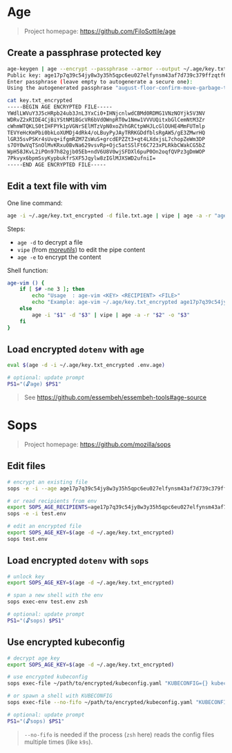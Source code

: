 # Age

> Project homepage: https://github.com/FiloSottile/age

## Create a passphrase protected key

```sh
age-keygen | age --encrypt --passphrase --armor --output ~/.age/key.txt_encrypted
Public key: age17p7q39c54jy8w3y35h5qpc6eu027elfynsm43af7d739c379ffzqtf6k4h
Enter passphrase (leave empty to autogenerate a secure one):
Using the autogenerated passphrase "august-floor-confirm-move-garbage-trophy-elegant-unable-wrist-artist".

cat key.txt_encrypted
-----BEGIN AGE ENCRYPTED FILE-----
YWdlLWVuY3J5cHRpb24ub3JnL3YxCi0+IHNjcnlwdCBMd0RDMG1VNzNOYjk5V3NV
WDRvZ2xRIDE4CjBiYStNM1BGcVR6bVdOWnpRT0w1Nmw1VVVUQitxbGlCemNtM3Zr
cWhmWTQKLS0tIHFPYk1pVGNrSElMTzVpN0xoZVhGRCtpWHJLcGlOUHE4MmFUTmlp
TEVYeHcKmPbi0bkLoXUMDj4dRk4/oLBuyPyJAyTRRKGDdfblsRgAW5/gE3ZMwrHQ
lGR35svPSKr4sUvq+ifgmRZM7ZsWuS+grcdEPZZt3+qt4LXdxjsL7chopZeWm3DP
s7OY0wVqTSnOlMvKRxu0BvNa629vsvRp+Ojc5atSSlFt6C723xPLRkbCWakCG5bZ
WpH58JKvL2iPOn97h82gjb05Eb+ndV6U8V0wjSFDXl6puP0On2oqfQVPz3gDmWOP
7Pkvyx6bpmSsyKypbukfrSXF5Jqylw8zIGlMJXSWD2ufniI=
-----END AGE ENCRYPTED FILE-----
```

## Edit a text file with vim

One line command:

```sh
age -i ~/.age/key.txt_encrypted -d file.txt.age | vipe | age -a -r "age17p7q39c54jy8w3y35h5qpc6eu027elfynsm43af7d739c379ffzqtf6k4h" -o file.txt.age
```

Steps:

- `age -d` to decrypt a file
- `vipe` (from _[moreutils](https://joeyh.name/code/moreutils/)_) to edit the pipe content
- `age -e` to encrypt the content

Shell function:

```sh
age-vim () {
    if [ $# -ne 3 ]; then
        echo "Usage  : age-vim <KEY> <RECIPIENT> <FILE>"
        echo "Example: age-vim ~/.age/key.txt_encrypted age17p7q39c54jy8w3y35h5qpc6eu027elfynsm43af7d739c379ffzqtf6k4h file.txt"
    else
        age -i "$1" -d "$3" | vipe | age -a -r "$2" -o "$3"
    fi
}
```

## Load encrypted `dotenv` with `age`

```sh
eval $(age -d -i ~/.age/key.txt_encrypted .env.age)

# optional: update prompt
PS1="(🔓age) $PS1"
```

> See https://github.com/essembeh/essembeh-tools#age-source

# Sops

> Project homepage: https://github.com/mozilla/sops

## Edit files

```sh
# encrypt an existing file
sops -e -i --age age17p7q39c54jy8w3y35h5qpc6eu027elfynsm43af7d739c379ffzqtf6k4h test.env

# or read recipients from env
export SOPS_AGE_RECIPIENTS=age17p7q39c54jy8w3y35h5qpc6eu027elfynsm43af7d739c379ffzqtf6k4h
sops -e -i test.env

# edit an encrypted file
export SOPS_AGE_KEY=$(age -d ~/.age/key.txt_encrypted)
sops test.env
```

## Load encrypted `dotenv` with `sops`

```sh
# unlock key
export SOPS_AGE_KEY=$(age -d ~/.age/key.txt_encrypted)

# span a new shell with the env
sops exec-env test.env zsh

# optional: update prompt
PS1="(🔓sops) $PS1"
```

## Use encrypted kubeconfig

```sh
# decrypt age key
export SOPS_AGE_KEY=$(age -d ~/.age/key.txt_encrypted)

# use encrypted kubeconfig
sops exec-file ~/path/to/encrypted/kubeconfig.yaml "KUBECONFIG={} kubectl get pods"

# or spawn a shell with KUBECONFIG
sops exec-file --no-fifo ~/path/to/encrypted/kubeconfig.yaml "KUBECONFIG={} zsh"

# optional: update prompt
PS1="(🔓sops) $PS1"
```

> `--no-fifo` is needed if the process (`zsh` here) reads the config files multiple times (like `k9s`).
